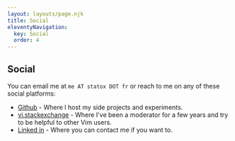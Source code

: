 ```yaml
---
layout: layouts/page.njk
title: Social
eleventyNavigation:
  key: Social
  order: 4
---
```


## Social

You can email me at <code>me AT statox DOT fr</code> or reach to me on any of these social platforms:

- [Github](https://github.com/statox/) - Where I host my side projects and experiments.
- [vi.stackexchange](https://vi.stackexchange.com/users/1841/statox) - Where I've been a moderator for a few years and try to be helpful to other Vim users.
- [Linked in](https://www.linkedin.com/in/adrien-fabre-7a30994b/) - Where you can contact me if you want to.
